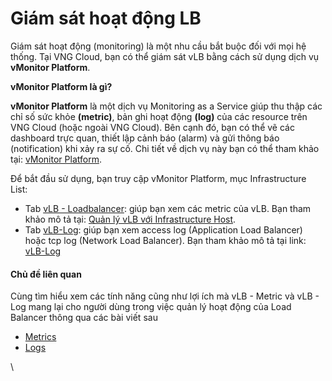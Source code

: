 # Giám sát hoạt động LB

Giám sát hoạt động (monitoring) là một nhu cầu bắt buộc đối với mọi hệ thống. Tại VNG Cloud, bạn có thể giám sát vLB bằng cách sử dụng dịch vụ **vMonitor Platform**.

**vMonitor Platform là gì?**

**vMonitor Platform** là một dịch vụ Monitoring as a Service giúp thu thập các chỉ số sức khỏe **(metric)**, bản ghi hoạt động **(log)** của các resource trên VNG Cloud (hoặc ngoài VNG Cloud). Bên cạnh đó, bạn có thể vẽ các dashboard trực quan, thiết lập cảnh báo (alarm) và gửi thông báo (notification) khi xảy ra sự cố. Chi tiết về dịch vụ này bạn có thể tham khảo tại: [vMonitor Platform](../../../../vmonitor/).

Để bắt đầu sử dụng, bạn truy cập vMonitor Platform, mục Infrastructure List:

* Tab [vLB - Loadbalancer](https://hcm-3.console.vngcloud.vn/vmonitor/infrastructure/vlb): giúp bạn xem các metric của vLB. Bạn tham khảo mô tả tại: [Quản lý vLB với Infrastructure Host](https://docs.vngcloud.vn/pages/viewpage.action?pageId=49647455).
* Tab [vLB-Log](https://hcm-3.console.vngcloud.vn/vmonitor/infrastructure/vlb-log): giúp bạn xem access log (Application Load Balancer) hoặc tcp log (Network Load Balancer). Bạn tham khảo mô tả tại link: [vLB-Log](https://docs.vngcloud.vn/display/ONVINA/vLB-Log)

#### Chủ đề liên quan <a href="#monitoryourloadbalancers-chudelienquan" id="monitoryourloadbalancers-chudelienquan"></a>

Cùng tìm hiểu xem các tính năng cũng như lợi ích mà vLB - Metric và vLB - Log mang lại cho người dùng trong việc quản lý hoạt động của Load Balancer thông qua các bài viết sau

* [Metrics](https://docs.vngcloud.vn/display/vServer/Metrics)
* [Logs](https://docs.vngcloud.vn/display/vServer/Logs)

\
